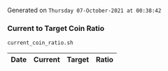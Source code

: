 Generated on `Thursday 07-October-2021 at 00:38:42`

### Current to Target Coin Ratio
`current_coin_ratio.sh`

Date|Current|Target|Ratio
---|---|---|---
